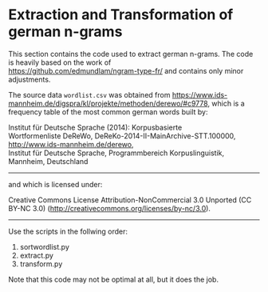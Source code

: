# Extraction and Transformation of german n-grams

This section contains the code used to extract german n-grams. The code is heavily based on the work of  
https://github.com/edmundlam/ngram-type-fr/ and contains only minor adjustments.

The source data `wordlist.csv` was obtained from https://www.ids-mannheim.de/digspra/kl/projekte/methoden/derewo/#c9778,
which is a frequency table of the most common german words built by:

Institut für Deutsche Sprache (2014): Korpusbasierte  
Wortformenliste DeReWo, DeReKo-2014-II-MainArchive-STT.100000,  
http://www.ids-mannheim.de/derewo,  
Institut für Deutsche Sprache, 
Programmbereich Korpuslinguistik, Mannheim, Deutschland 

---

and which is licensed under:

Creative Commons License
Attribution-NonCommercial 3.0 Unported (CC BY-NC 3.0)
(http://creativecommons.org/licenses/by-nc/3.0).

---

Use the scripts in the follwing order:
1. sortwordlist.py
2. extract.py
3. transform.py

Note that this code may not be optimal
at all, but it does the job.